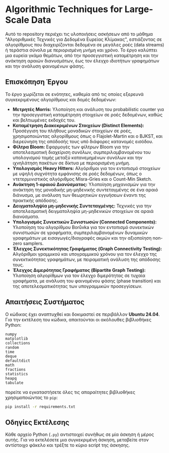 # Algorithmic Techniques for Large-Scale Data

Αυτό το repository περιέχει τις υλοποιήσεις ασκήσεων από το μάθημα "Αλγοριθμικές Τεχνικές για Δεδομένα Ευρείας Κλίμακας", εστιάζοντας σε αλγορίθμους που διαχειρίζονται δεδομένα σε μεγάλες ροές (data streams) ή τεράστια σύνολα με περιορισμένη μνήμη και χρόνο. Το έργο καλύπτει μια ευρεία γκάμα θεμάτων, από την προσεγγιστική καταμέτρηση και την ανάκτηση αραιών διανυσμάτων, έως τον έλεγχο ιδιοτήτων γραφημάτων και την ανάλυση φαινομένων φάσης.

## Επισκόπηση Έργου

Το έργο χωρίζεται σε ενότητες, καθεμία από τις οποίες εξερευνά συγκεκριμένους αλγορίθμους και δομές δεδομένων:

* **Μετρητές Morris:** Υλοποίηση και ανάλυση του probabilistic counter για την προσεγγιστική καταμέτρηση στοιχείων σε ροές δεδομένων, καθώς και βελτιωμένες εκδοχές του.
* **Καταμέτρηση Διακεκριμένων Στοιχείων (Distinct Elements):** Προσέγγιση του πλήθους μοναδικών στοιχείων σε ροές, χρησιμοποιώντας αλγορίθμους όπως ο Flajolet-Martin και ο BJKST, και διερεύνηση της απόδοσής τους υπό διάφορες κατανομές εισόδου.
* **Φίλτρα Bloom:** Εφαρμογές των φίλτρων Bloom για την αποτελεσματική διαχείριση συνόλων, συμπεριλαμβανομένου του υπολογισμού τομής μεταξύ κατανεμημένων συνόλων και την ιχνηλάτηση πακέτων σε δίκτυα με περιορισμένη μνήμη.
* **Υπολογισμός Heavy Hitters:** Αλγόριθμοι για τον εντοπισμό στοιχείων με υψηλή συχνότητα εμφάνισης σε ροές δεδομένων, όπως ο ντετερμινιστικός αλγόριθμος Misra-Gries και ο Count-Min Sketch.
* **Ανάκτηση 1-αραιού Διανύσματος:** Υλοποίηση μηχανισμών για την ανάκτηση της μοναδικής μη-μηδενικής συντεταγμένης σε ένα αραιό διάνυσμα, με ανάλυση των θεωρητικών εγγυήσεων έναντι της πρακτικής απόδοσης.
* **Δειγματοληψία μη-μηδενικής Συντεταγμένης:** Τεχνικές για την αποτελεσματική δειγματοληψία μη-μηδενικών στοιχείων σε αραιά διανύσματα.
* **Υπολογισμός Συνεκτικών Συνιστωσών (Connected Components):** Υλοποίηση του αλγορίθμου Borůvka για τον εντοπισμό συνεκτικών συνιστωσών σε γραφήματα, συμπεριλαμβανομένων δυναμικών γραφημάτων με εισαγωγές/διαγραφές ακμών και την αξιοποίηση non-zero samplers.
* **Έλεγχος Συνεκτικότητας Γραφήματος (Graph Connectivity Testing):** Αλγόριθμοι γραμμικού και υπογραμμικού χρόνου για τον έλεγχο της συνεκτικότητας γραφημάτων, με πειραματική ανάλυση της απόδοσης τους.
* **Έλεγχος Διμερότητας Γραφήματος (Bipartite Graph Testing):** Υλοποίηση αλγορίθμων για τον έλεγχο διμερότητας σε τυχαία γραφήματα, με ανάλυση του φαινομένου φάσης (phase transition) και της αποτελεσματικότητας των υπογραμμικών προσεγγίσεων.

## Απαιτήσεις Συστήματος

Ο κώδικας έχει αναπτυχθεί και δοκιμαστεί σε περιβάλλον **Ubuntu 24.04**.
Για την εκτέλεση του κώδικα, απαιτούνται οι ακόλουθες βιβλιοθήκες Python:

```
numpy
matplotlib
collections
random
time
deque
defaultdict
math
fractions
statistics
heapq
tabulate

```

πορείτε να εγκαταστήσετε όλες τις απαραίτητες βιβλιοθήκες χρησιμοποιώντας το `pip`:

```bash
pip install -r requirements.txt
```

## Οδηγίες Εκτέλεσης

Κάθε αρχείο Python (`.py`) αντιστοιχεί συνήθως σε μία άσκηση ή μέρος αυτής. Για να εκτελέσετε μια συγκεκριμένη άσκηση, μεταβείτε στον αντίστοιχο φάκελο και τρέξτε το κύριο script της άσκησης.
